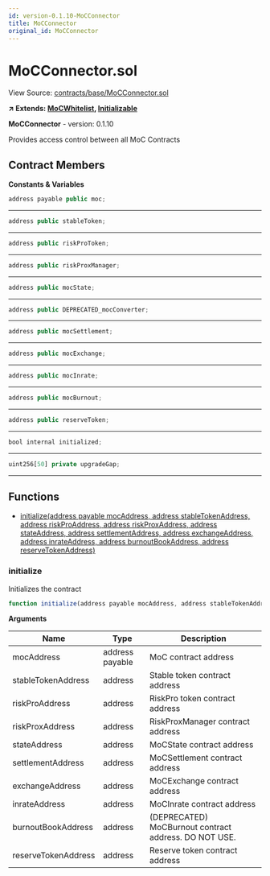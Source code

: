 ```yaml
---
id: version-0.1.10-MoCConnector
title: MoCConnector
original_id: MoCConnector
---
```


# MoCConnector.sol

View Source: [contracts/base/MoCConnector.sol](../../contracts/base/MoCConnector.sol)

**↗ Extends: [MoCWhitelist](MoCWhitelist.md), [Initializable](Initializable.md)**

**MoCConnector** - version: 0.1.10

Provides access control between all MoC Contracts

## Contract Members
**Constants & Variables**

```js
address payable public moc;
```
---

```js
address public stableToken;
```
---

```js
address public riskProToken;
```
---

```js
address public riskProxManager;
```
---

```js
address public mocState;
```
---

```js
address public DEPRECATED_mocConverter;
```
---

```js
address public mocSettlement;
```
---

```js
address public mocExchange;
```
---

```js
address public mocInrate;
```
---

```js
address public mocBurnout;
```
---

```js
address public reserveToken;
```
---

```js
bool internal initialized;
```
---

```js
uint256[50] private upgradeGap;
```
---

## Functions

- [initialize(address payable mocAddress, address stableTokenAddress, address riskProAddress, address riskProxAddress, address stateAddress, address settlementAddress, address exchangeAddress, address inrateAddress, address burnoutBookAddress, address reserveTokenAddress)](#initialize)

### initialize

Initializes the contract

```js
function initialize(address payable mocAddress, address stableTokenAddress, address riskProAddress, address riskProxAddress, address stateAddress, address settlementAddress, address exchangeAddress, address inrateAddress, address burnoutBookAddress, address reserveTokenAddress) public nonpayable initializer 
```

**Arguments**

| Name        | Type           | Description  |
| ------------- |------------- | -----|
| mocAddress | address payable | MoC contract address | 
| stableTokenAddress | address | Stable token contract address | 
| riskProAddress | address | RiskPro token contract address | 
| riskProxAddress | address | RiskProxManager contract address | 
| stateAddress | address | MoCState contract address | 
| settlementAddress | address | MoCSettlement contract address | 
| exchangeAddress | address | MoCExchange contract address | 
| inrateAddress | address | MoCInrate contract address | 
| burnoutBookAddress | address | (DEPRECATED) MoCBurnout contract address. DO NOT USE. | 
| reserveTokenAddress | address | Reserve token contract address | 

